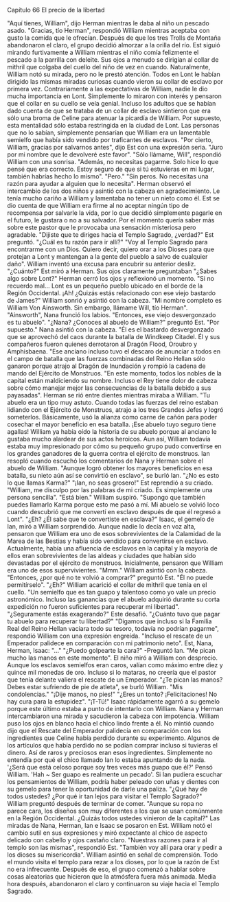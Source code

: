 
Capítulo 66 El precio de la libertad

"Aquí tienes, William", dijo Herman mientras le daba al niño un pescado asado.
"Gracias, tío Herman", respondió William mientras aceptaba con gusto la comida que le ofrecían.
Después de que los tres Trolls de Montaña abandonaron el claro, el grupo decidió almorzar a la orilla del río. Est siguió mirando furtivamente a William mientras el niño comía felizmente el pescado a la parrilla con deleite. Sus ojos a menudo se dirigían al collar de mithril que colgaba del cuello del niño de vez en cuando.
Naturalmente, William notó su mirada, pero no le prestó atención. Todos en Lont le habían dirigido las mismas miradas curiosas cuando vieron su collar de esclavo por primera vez. Contrariamente a las expectativas de William, nadie le dio mucha importancia en Lont.
Simplemente lo miraron con interés y pensaron que el collar en su cuello se veía genial. Incluso los adultos que se habían dado cuenta de que se trataba de un collar de esclavo sintieron que era sólo una broma de Celine para atenuar la picardía de William.
Por supuesto, esta mentalidad sólo estaba restringida en la ciudad de Lont. Las personas que no lo sabían, simplemente pensarían que William era un lamentable semielfo que había sido vendido por traficantes de esclavos.
"Por cierto, William, gracias por salvarnos antes", dijo Est con una expresión seria. "Juro por mi nombre que le devolveré este favor".
"Sólo llámame, Will", respondió William con una sonrisa. "Además, no necesitas pagarme. Solo hice lo que pensé que era correcto. Estoy seguro de que si tú estuvieras en mi lugar, también habrías hecho lo mismo".
"Pero."
"Sin peros. No necesitas una razón para ayudar a alguien que lo necesita".
Herman observó el intercambio de los dos niños y asintió con la cabeza en agradecimiento. Le tenía mucho cariño a William y lamentaba no tener un nieto como él.
Est se dio cuenta de que William era firme al no aceptar ningún tipo de recompensa por salvarle la vida, por lo que decidió simplemente pagarle en el futuro, le gustara o no a su salvador. Por el momento quería saber más sobre este pastor que le provocaba una sensación misteriosa pero agradable.
"Dijiste que te diriges hacia el Templo Sagrado, ¿verdad?" Est preguntó. "¿Cuál es tu razón para ir allí?"
"Voy al Templo Sagrado para encontrarme con un Dios. Quiero decir, quiero orar a los Dioses para que protejan a Lont y mantengan a la gente del pueblo a salvo de cualquier daño". William inventó una excusa para encubrir su anterior desliz.
"¿Cuánto?" Est miró a Herman. Sus ojos claramente preguntaban "¿Sabes algo sobre Lont?"
Herman cerró los ojos y reflexionó un momento. "Si no recuerdo mal... Lont es un pequeño pueblo ubicado en el borde de la Región Occidental. ¡Ah! ¿Quizás estás relacionado con ese viejo bastardo de James?"
William sonrió y asintió con la cabeza. "Mi nombre completo es William Von Ainsworth. Sin embargo, llámame Will, tío Herman".
"Ainsworth", Nana frunció los labios. "Entonces, ese viejo desvergonzado es tu abuelo".
"¿Nana? ¿Conoces al abuelo de William?" preguntó Est.
"Por supuesto." Nana asintió con la cabeza. "Él es el bastardo desvergonzado que se aprovechó del caos durante la batalla de Windkeep Citadel. Él y sus compañeros fueron quienes derrotaron al Dragón Flood, Oroubro y Amphisbaena.
"Ese anciano incluso tuvo el descaro de anunciar a todos en el campo de batalla que las fuerzas combinadas del Reino Hellan sólo ganaron porque atrajo al Dragón de Inundación y rompió la cadena de mando del Ejército de Monstruos.
"En este momento, todos los nobles de la capital están maldiciendo su nombre. Incluso el Rey tiene dolor de cabeza sobre cómo manejar mejor las consecuencias de la batalla debido a sus payasadas".
Herman se rió entre dientes mientras miraba a William. "Tu abuelo era un tipo muy astuto. Cuando todas las fuerzas del reino estaban lidiando con el Ejército de Monstruos, atrajo a los tres Grandes Jefes y logró someterlos. Básicamente, usó la alianza como carne de cañón para poder cosechar el mayor beneficio en esa batalla. ¡Ese abuelo tuyo seguro tiene agallas!
William ya había oído la historia de su abuelo porque al anciano le gustaba mucho alardear de sus actos heroicos. Aun así, William todavía estaba muy impresionado por cómo su pequeño grupo pudo convertirse en los grandes ganadores de la guerra contra el ejército de monstruos.
Ian resopló cuando escuchó los comentarios de Nana y Herman sobre el abuelo de William.
"Aunque logró obtener los mayores beneficios en esa batalla, su nieto aún así se convirtió en esclavo", se burló Ian. "¿No es esto lo que llamas Karma?"
"¡Ian, no seas grosero!" Est reprendió a su criado. "William, me disculpo por las palabras de mi criado. Es simplemente una persona sencilla".
"Está bien." William suspiró. "Supongo que también puedes llamarlo Karma porque esto me pasó a mí. Mi abuelo se volvió loco cuando descubrió que me convertí en esclavo después de que él regresó a Lont".
"¿Eh? ¿Él sabe que te convertiste en esclava?" Isaac, el gemelo de Ian, miró a William sorprendido. Aunque nadie lo decía en voz alta, pensaron que William era uno de esos sobrevivientes de la Calamidad de la Marea de las Bestias y había sido vendido para convertirse en esclavo.
Actualmente, había una afluencia de esclavos en la capital y la mayoría de ellos eran sobrevivientes de las aldeas y ciudades que habían sido devastadas por el ejército de monstruos. Inicialmente, pensaron que William era uno de esos supervivientes.
"Mmm." William asintió con la cabeza.
"Entonces, ¿por qué no te volvió a comprar?" preguntó Est.
"Él no puede permitírselo".
"¿Eh?"
William acarició el collar de mithril que tenía en el cuello. "Un semielfo que es tan guapo y talentoso como yo vale un precio astronómico. Incluso las ganancias que el abuelo adquirió durante su corta expedición no fueron suficientes para recuperar mi libertad".
"¿Seguramente estás exagerando?" Este desafió. "¿Cuánto tuvo que pagar tu abuelo para recuperar tu libertad?"
"Digamos que incluso si la Familia Real del Reino Hellan vaciara todo su tesoro, todavía no podrían pagarme", respondió William con una expresión engreída. "Incluso el rescate de un Emperador palidece en comparación con mi patrimonio neto".
Est, Nana, Herman, Isaac: "..."
"¿Puedo golpearte la cara?" -Preguntó Ian. "Me pican mucho las manos en este momento".
El niño miró a William con desprecio. Aunque los esclavos semielfos eran caros, valían como máximo entre diez y quince mil monedas de oro. Incluso si lo mataras, no creería que el pastor que tenía delante valiera el rescate de un Emperador.
"¿Te pican las manos? Debes estar sufriendo de pie de atleta", se burló William. "Mis condolencias."
"¡Dije manos, no pies!"
"¿Eres un tonto? ¡Felicitaciones! No hay cura para la estupidez".
"¡T-Tú!"
Isaac rápidamente agarró a su gemelo porque este último estaba a punto de intentarlo con William. Nana y Herman intercambiaron una mirada y sacudieron la cabeza con impotencia.
William puso los ojos en blanco hacia el chico lindo frente a él. No mintió cuando dijo que el Rescate del Emperador palidecía en comparación con los ingredientes que Celine había perdido durante su experimento. Algunos de los artículos que había perdido no se podían comprar incluso si tuvieras el dinero. Así de raros y preciosos eran esos ingredientes.
Simplemente no entendía por qué el chico llamado Ian lo estaba apuntando de la nada.
'¿Será que está celoso porque soy tres veces más guapo que él?' Pensó William. 'Hah ~ Ser guapo es realmente un pecado'.
Si Ian pudiera escuchar los pensamientos de William, podría haber peleado con uñas y dientes con su gemelo para tener la oportunidad de darle una paliza.
"¿Qué hay de todos ustedes? ¿Por qué ir tan lejos para visitar el Templo Sagrado?" William preguntó después de terminar de comer. "Aunque su ropa no parece cara, los diseños son muy diferentes a los que se usan comúnmente en la Región Occidental. ¿Quizás todos ustedes vinieron de la capital?"
Las miradas de Nana, Herman, Ian e Isaac se posaron en Est.
William notó el cambio sutil en sus expresiones y miró expectante al chico de aspecto delicado con cabello y ojos castaño claro.
"Nuestras razones para ir al templo son las mismas", respondió Est. "También voy allí para orar y pedir a los dioses su misericordia".
William asintió en señal de comprensión. Todo el mundo visita el templo para rezar a los dioses, por lo que la razón de Est no era infrecuente.
Después de eso, el grupo comenzó a hablar sobre cosas aleatorias que hicieron que la atmósfera fuera más animada. Media hora después, abandonaron el claro y continuaron su viaje hacia el Templo Sagrado.
